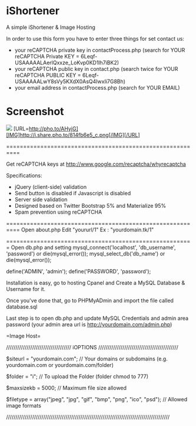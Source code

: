 iShortener
===========

A simple iShortener & Image Hosting

In order to use this form you have to enter three things for set contact us:
- your reCAPTCHA private key in contactProcess.php (search for YOUR reCAPTCHA Private KEY = 6Leqf-USAAAAALAerlQxxze_LoKvp0KD1lh7iBK2)
- your reCAPTCHA public key in contact.php (search twice for YOUR reCAPTCHA PUBLIC KEY = 6Leqf-USAAAAALwY8sVy5KXdX0AsQ4IwxIi7G8Bh)
- your email address in contactProcess.php (search for YOUR EMAIL)

Screenshot
===========
<a href="http://pho.to/AHyjG" target="_blank"><img src="http://i.share.pho.to/814fb6e5_c.png"/></a>
[URL=http://pho.to/AHyjG][IMG]http://i.share.pho.to/814fb6e5_c.png[/IMG][/URL]

==========================================================

Get reCAPTCHA keys at http://www.google.com/recaptcha/whyrecaptcha

Specifications:
- jQuery (client-side) validation
- Send button is disabled if Javascript is disabled
- Server side validation
- Designed based on Twitter Bootstrap 5% and Materialize 95%
- Spam prevention using reCAPTCHA

==========================================================
Open about.php
Edit "yoururl/1"
Ex : "yourdomain.tk/1"

=======================================================
Open db.php and setting
mysql_connect('localhost', 'db_username', 'password') or die(mysql_error());
mysql_select_db('db_name') or die(mysql_error());

define('ADMIN', 'admin');
define('PASSWORD', 'password');

Installation is easy, go to hosting Cpanel and Create a MySQL Database & Username for it.

Once you've done that, go to PHPMyADmin and import the file called database.sql

Last step is to open db.php and update MySQL Credentials and admin area password (your admin area url is http://yourdomain.com/admin.php)

=Image Host=

///////////////////////////////////  iOPTIONS  ///////////////////////////////////////////


$siteurl = "yourdomain.com"; // Your domains or subdomains (e.g. yourdomain.com or yourdomain.com/folder)


$folder = "i"; // To upload the Folder (folder chmod to 777)


$maxsizekb = 5000; // Maximum file size allowed


$filetype = array("jpeg", "jpg", "gif", "bmp", "png", "ico", "psd"); // Allowed image formats


////////////////////////////////////////////////////////////////////////////////////////
